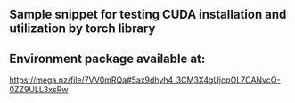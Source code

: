 ## Sample snippet for testing CUDA installation and utilization by torch library      
## Environment package available at:    
https://mega.nz/file/7VV0mRQa#5ax9dhyh4_3CM3X4gUjopOL7CANvcQ-0ZZ9ULL3xsRw
